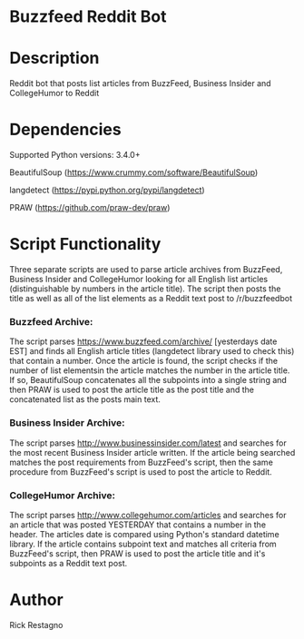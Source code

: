 Buzzfeed Reddit Bot
=========================

Description
===========

Reddit bot that posts list articles from BuzzFeed, Business Insider and CollegeHumor to Reddit


Dependencies
=================
Supported Python versions: 3.4.0+ 

BeautifulSoup (https://www.crummy.com/software/BeautifulSoup)

langdetect (https://pypi.python.org/pypi/langdetect)

PRAW (https://github.com/praw-dev/praw)


Script Functionality
=====================

Three separate scripts are used to parse article archives from BuzzFeed, Business Insider and CollegeHumor looking for all English list articles (distinguishable by numbers in the article title). The script then posts the title as well as all of the list elements as a Reddit text post to /r/buzzfeedbot


### Buzzfeed Archive:

The script parses https://www.buzzfeed.com/archive/ [yesterdays date EST] and finds all English article titles (langdetect library used to check this) that contain a number. Once the article is found, the script checks if the number of list elementsin the article matches the number in the article title. If so, BeautifulSoup concatenates all the subpoints into a single string and then PRAW is used to post the article title as the post title and the concatenated list as the posts main text.


### Business Insider Archive:

The script parses http://www.businessinsider.com/latest and searches for the most recent Business Insider article written. If the article being searched matches the post requirements from BuzzFeed's script, then the same procedure from BuzzFeed's script is used to post the article to Reddit.


### CollegeHumor Archive:

The script parses http://www.collegehumor.com/articles and searches for an article that was posted YESTERDAY that contains a number in the header. The articles date is compared using Python's standard datetime library. If the article contains subpoint text and matches all criteria from BuzzFeed's script, then PRAW is used to post the article title and it's subpoints as a Reddit text post.


Author
==============
Rick Restagno
